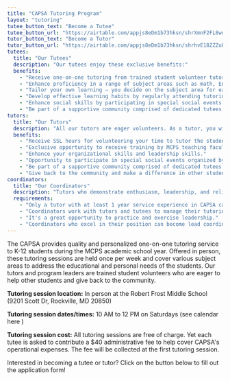 ```yaml
---
title: "CAPSA Tutoring Program"
layout: "tutoring"
tutee_button_text: "Become a Tutee"
tutee_button_url: "https://airtable.com/appjs8eDm1b73hksn/shrXmnF2FL8wd8FZj"
tutor_button_text: "Become a Tutor"
tutor_button_url: "https://airtable.com/appjs8eDm1b73hksn/shrhvE18ZZZuEh60o"
tutees:
  title: "Our Tutees"
  description: "Our tutees enjoy these exclusive benefits:"
  benefits:
    - "Receive one-on-one tutoring from trained student volunteer tutors."
    - "Enhance proficiency in a range of subject areas such as math, English, science, and more."
    - "Tailor your own learning – you decide on the subject area for each tutoring session."
    - "Develop effective learning habits by regularly attending tutoring sessions."
    - "Enhance social skills by participating in special social events organized by the CAPSA."
    - "Be part of a supportive community comprised of dedicated tutees, student tutors, and student leaders."
tutors:
  title: "Our Tutors"
  description: "All our tutors are eager volunteers. As a tutor, you will:"
  benefits:
    - "Receive SSL hours for volunteering your time to tutor the students in need. The CAPSA is certified by MCPS to offer SSL hours."
    - "Exclusive opportunity to receive training by MCPS teaching faculty members on how to become an effective tutor."
    - "Enhance your organizational skills and leadership skills."
    - "Opportunity to participate in special social events organized by the CAPSA."
    - "Be part of a supportive community comprised of dedicated tutees, student tutors, and student leaders."
    - "Give back to the community and make a difference in other students' lives."
coordinators:
  title: "Our Coordinators"
  description: "Tutors who demonstrate enthusiasm, leadership, and reliability can become coordinators for their tutoring group."
  requirements:
    - "Only a tutor with at least 1 year service experience in CAPSA can apply."
    - "Coordinators work with tutors and tutees to manage their tutoring group."
    - "It's a great opportunity to practice and exercise leadership."
    - "Coordinators who excel in their position can become lead coordinators!"
---
```


The CAPSA provides quality and personalized one-on-one tutoring service to K-12 students during the MCPS academic school year. Offered in person, these tutoring sessions are held once per week and cover various subject areas to address the educational and personal needs of the students. Our tutors and program leaders are trained student volunteers who are eager to help other students and give back to the community.

**Tutoring session location:** In person at the Robert Frost Middle School (9201 Scott Dr, Rockville, MD 20850)

**Tutoring session dates/times:** 10 AM to 12 PM on Saturdays (see calendar here )

**Tutoring session cost:** All tutoring sessions are free of charge. Yet each tutee is asked to contribute a $40 administrative fee to help cover CAPSA's operational expenses. The fee will be collected at the first tutoring session.

Interested in becoming a tutee or tutor? Click on the button below to fill out the application form!